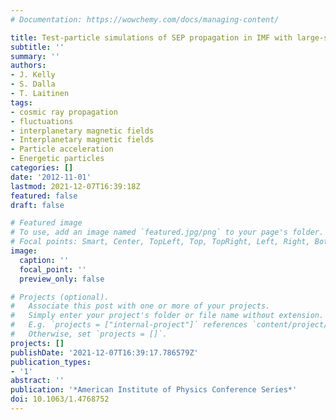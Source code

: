 ```yaml
---
# Documentation: https://wowchemy.com/docs/managing-content/

title: Test-particle simulations of SEP propagation in IMF with large-scale fluctuations
subtitle: ''
summary: ''
authors:
- J. Kelly
- S. Dalla
- T. Laitinen
tags:
- cosmic ray propagation
- fluctuations
- interplanetary magnetic fields
- Interplanetary magnetic fields
- Particle acceleration
- Energetic particles
categories: []
date: '2012-11-01'
lastmod: 2021-12-07T16:39:18Z
featured: false
draft: false

# Featured image
# To use, add an image named `featured.jpg/png` to your page's folder.
# Focal points: Smart, Center, TopLeft, Top, TopRight, Left, Right, BottomLeft, Bottom, BottomRight.
image:
  caption: ''
  focal_point: ''
  preview_only: false

# Projects (optional).
#   Associate this post with one or more of your projects.
#   Simply enter your project's folder or file name without extension.
#   E.g. `projects = ["internal-project"]` references `content/project/deep-learning/index.md`.
#   Otherwise, set `projects = []`.
projects: []
publishDate: '2021-12-07T16:39:17.786579Z'
publication_types:
- '1'
abstract: ''
publication: '*American Institute of Physics Conference Series*'
doi: 10.1063/1.4768752
---
```

